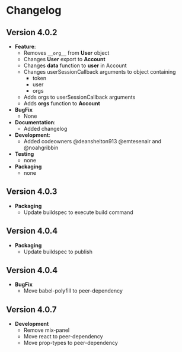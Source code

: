 # Changelog

## Version 4.0.2

- **Feature**:
  - Removes `__org__` from **User** object
  - Changes **User** export to **Account**
  - Changes **data** function to **user** in Account
  - Changes userSessionCallback arguments to object containing
      - token
      - user
      - orgs
  - Adds orgs to userSessionCallback arguments
  - Adds **orgs** function to **Account**
- **BugFix**
  - None
- **Documentation**:
  - Added changelog
- **Development**:
  - Added codeowners @deanshelton913 @emtesenair and @noahgribbin
- **Testing**
  - none
- **Packaging**
  - none

## Version 4.0.3

- **Packaging**
  - Update buildspec to execute build command  

## Version 4.0.4

- **Packaging**
  - Update buildspec to publish

## Version 4.0.4

- **BugFix**
  - Move babel-polyfill to peer-dependency

## Version 4.0.7

- **Development**
  - Remove mix-panel 
  - Move react to peer-dependency 
  - Move prop-types to peer-dependency 
